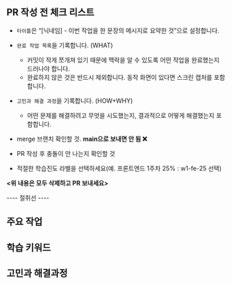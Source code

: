 ## PR 작성 전 체크 리스트

- `타이틀`은 “[닉네임] - 이번 작업을 한 문장의 메시지로 요약한 것”으로 설정합니다.
- `완료 작업 목록`을 기록합니다. (WHAT)
    - 커밋이 작게 쪼개져 있기 때문에 맥락을 알 수 있도록 어떤 작업을 완료했는지 드러나야 합니다.
    - 완료하지 않은 것은 반드시 제외합니다. 동작 화면이 있다면 스크린 캡처를 포함합니다.
- `고민과 해결 과정`을 기록합니다. (HOW+WHY)
    - 어떤 문제를 해결하려고 무엇을 시도했는지, 결과적으로 어떻게 해결했는지 포함합니다.


- merge 브랜치 확인할 것. **main으로 보내면 안 됨 :x:**
- PR 작성 후 충돌이 안 나는지 확인할 것
- 적절한 학습진도 라벨을 선택하세요(예. 프론트엔드 1주차 25% : w1-fe-25 선택)


**<위 내용은 모두 삭제하고 PR 보내세요>**

---- 절취선 ----


## 주요 작업

## 학습 키워드

## 고민과 해결과정
